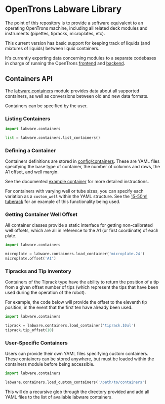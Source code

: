 # OpenTrons Labware Library

The point of this repository is to provide a software equivalent to
an operating OpenTrons machine, including all related deck modules
and instruments (pipettes, tipracks, microplates, etc).

This current version has basic support for keeping track of liquids (and 
mixtures of liquids) between liquid containers.

It's currently exporting data concerning modules to a separate codebases
in charge of running the OpenTrons [frontend](https://github.com/Opentrons/otone_frontend) and [backend](https://github.com/Opentrons/otone_backend).

## Containers API

The [labware.containers](labware/containers.py) module provides data about
all supported containers, as well as conversions between old and new data
formats.

Containers can be specified by the user.

### Listing Containers

```python
import labware.containers

list = labware.containers.list_containers()
```

### Defining a Container

Containers definitions are stored in [config/containers](config/containers).
These are YAML files specifying the base type of container, the number of 
columns and rows, the A1 offset, and well margin.

See the documented [example container](config/containers/example_plate.yml)
for more detailed instructions.

For containers with varying well or tube sizes, you can specify each
variation as a `custom_well` within the YAML structure.  See the
[15-50ml tuberack](config/containers/15-50ml.yml) for an example of this
functionality being used.

### Getting Container Well Offset

All container classes provide a static interface for getting non-calibrated
well offsets, which are all in reference to the A1 (or first coordinate) of
each plate.

```python
import labware.containers

microplate = labware.containers.load_container('microplate.24')
microplate.offset('A1')
```

### Tipracks and Tip Inventory

Containers of the Tiprack type have the ability to return the position of a
tip from a given offset number of tips (which represent the tips that have
been used during the operation of the robot).

For example, the code below will provide the offset to the eleventh tip
position, in the event that the first ten have already been used.

```python
import labware.containers

tiprack = labware.containers.load_container('tiprack.10ul')
tiprack.tip_offset(10)
```

### User-Specific Containers

Users can provide their own YAML files specifying custom containers. These
containers can be stored anywhere, but must be loaded within the containers
module before being accessible.

```python
import labware.containers

labware.containers.load_custom_containers('/path/to/containers')
```

This will do a recursive glob through the directory provided and add all 
YAML files to the list of available labware containers.